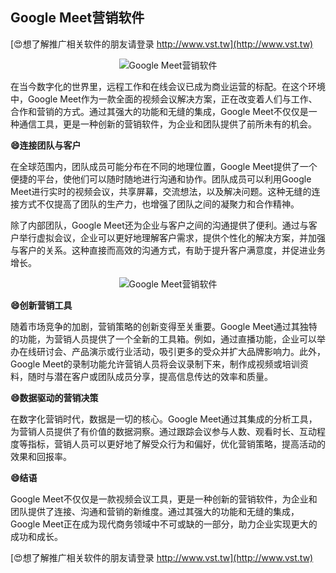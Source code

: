 ## **Google Meet营销软件**

[😍想了解推广相关软件的朋友请登录 http://www.vst.tw](http://www.vst.tw)

 <center><img src="https://vst.tw/MP4/tuiguang/png/6.png" alt="Google Meet营销软件"></center>

在当今数字化的世界里，远程工作和在线会议已成为商业运营的标配。在这个环境中，Google Meet作为一款全面的视频会议解决方案，正在改变着人们与工作、合作和营销的方式。通过其强大的功能和无缝的集成，Google Meet不仅仅是一种通信工具，更是一种创新的营销软件，为企业和团队提供了前所未有的机会。

**😄连接团队与客户**

在全球范围内，团队成员可能分布在不同的地理位置，Google Meet提供了一个便捷的平台，使他们可以随时随地进行沟通和协作。团队成员可以利用Google Meet进行实时的视频会议，共享屏幕，交流想法，以及解决问题。这种无缝的连接方式不仅提高了团队的生产力，也增强了团队之间的凝聚力和合作精神。

除了内部团队，Google Meet还为企业与客户之间的沟通提供了便利。通过与客户举行虚拟会议，企业可以更好地理解客户需求，提供个性化的解决方案，并加强与客户的关系。这种直接而高效的沟通方式，有助于提升客户满意度，并促进业务增长。

 <center><img src="https://vst.tw/MP4/tuiguang/png/4.png" alt="Google Meet营销软件"></center>

**😄创新营销工具**

随着市场竞争的加剧，营销策略的创新变得至关重要。Google Meet通过其独特的功能，为营销人员提供了一个全新的工具箱。例如，通过直播功能，企业可以举办在线研讨会、产品演示或行业活动，吸引更多的受众并扩大品牌影响力。此外，Google Meet的录制功能允许营销人员将会议录制下来，制作成视频或培训资料，随时与潜在客户或团队成员分享，提高信息传达的效率和质量。

**😄数据驱动的营销决策**

在数字化营销时代，数据是一切的核心。Google Meet通过其集成的分析工具，为营销人员提供了有价值的数据洞察。通过跟踪会议参与人数、观看时长、互动程度等指标，营销人员可以更好地了解受众行为和偏好，优化营销策略，提高活动的效果和回报率。

**😄结语**

Google Meet不仅仅是一款视频会议工具，更是一种创新的营销软件，为企业和团队提供了连接、沟通和营销的新维度。通过其强大的功能和无缝的集成，Google Meet正在成为现代商务领域中不可或缺的一部分，助力企业实现更大的成功和成长。

[😍想了解推广相关软件的朋友请登录 http://www.vst.tw](http://www.vst.tw)



